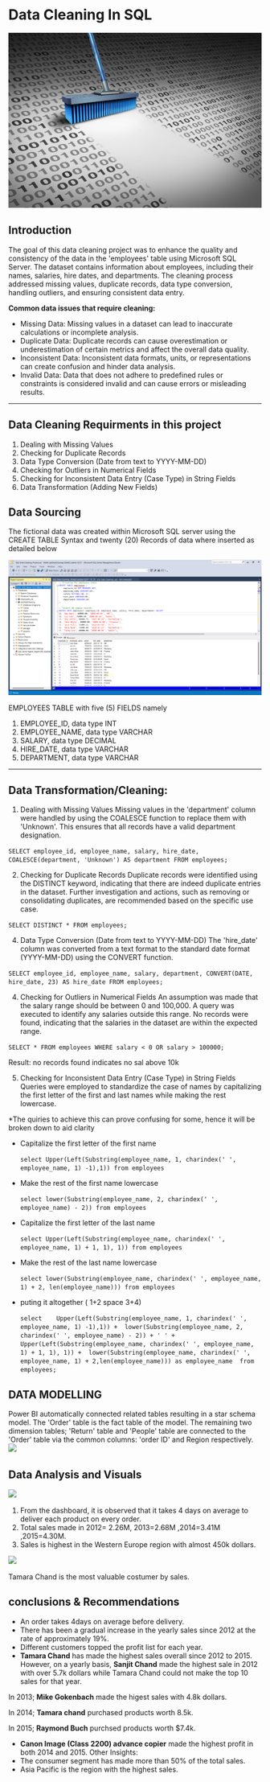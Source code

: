 # Data Cleaning In SQL

![](DataCleaningSQL.png)

## Introduction

The goal of this data cleaning project was to enhance the quality and consistency of the data in the 'employees' table using Microsoft SQL Server. The dataset contains information about employees, including their names, salaries, hire dates, and departments. The cleaning process addressed missing values, duplicate records, data type conversion, handling outliers, and ensuring consistent data entry.

**Common data issues that require cleaning:**

- Missing Data: Missing values in a dataset can lead to inaccurate calculations or incomplete analysis.
- Duplicate Data: Duplicate records can cause overestimation or underestimation of certain metrics and affect the overall data quality.
- Inconsistent Data: Inconsistent data formats, units, or representations can create confusion and hinder data analysis.
- Invalid Data: Data that does not adhere to predefined rules or constraints is considered invalid and can cause errors or misleading results.

----
## Data Cleaning Requirments in this project
1. Dealing with Missing Values
2. Checking for Duplicate Records
3. Data Type Conversion (Date from text to YYYY-MM-DD)
4. Checking for Outliers in Numerical Fields
5. Checking for Inconsistent Data Entry (Case Type) in String Fields
6. Data Transformation (Adding New Fields)
   
## Data Sourcing
The fictional data was created within Microsoft SQL server using the CREATE TABLE Syntax and twenty (20) Records of data where inserted as detailed below

![](SQLtable.png)

 EMPLOYEES TABLE with five (5) FIELDS namely
1. EMPLOYEE_ID, data type INT
2. EMPLOYEE_NAME, data type VARCHAR
3. SALARY, data type DECIMAL
4. HIRE_DATE, data type VARCHAR
5. DEPARTMENT, data type VARCHAR
----
## Data Transformation/Cleaning:
1. Dealing with Missing Values
Missing values in the 'department' column were handled by using the COALESCE function to replace them with 'Unknown'. This ensures that all records have a valid department designation.

`SELECT
	employee_id,
	employee_name,
	salary,
	hire_date,
	COALESCE(department, 'Unknown') AS department
FROM employees;`

2. Checking for Duplicate Records
Duplicate records were identified using the DISTINCT keyword, indicating that there are indeed duplicate entries in the dataset. Further investigation and actions, such as removing or consolidating duplicates, are recommended based on the specific use case.

`SELECT DISTINCT * FROM employees;`

4. Data Type Conversion (Date from text to YYYY-MM-DD)
The 'hire_date' column was converted from a text format to the standard date format (YYYY-MM-DD) using the CONVERT function.

`SELECT
	employee_id,
	employee_name,
	salary,
	department,
	CONVERT(DATE, hire_date, 23) AS hire_date
FROM employees;`

4. Checking for Outliers in Numerical Fields
An assumption was made that the salary range should be between 0 and 100,000. A query was executed to identify any salaries outside this range. No records were found, indicating that the salaries in the dataset are within the expected range.

`SELECT * FROM employees
WHERE salary < 0 OR salary > 100000;`

Result: no records found indicates no sal above 10k

5. Checking for Inconsistent Data Entry (Case Type) in String Fields
Queries were employed to standardize the case of names by capitalizing the first letter of the first and last names while making the rest lowercase.

*The quiries to achieve this can prove confusing for some, hence it will be broken down to aid clarity

- Capitalize the first letter of the first name

  `select Upper(Left(Substring(employee_name, 1, charindex(' ', employee_name, 1) -1),1)) from employees`
- Make the rest of the first name lowercase

  `select lower(Substring(employee_name, 2, charindex(' ', employee_name) - 2)) from employees`
- Capitalize the first letter of the last name

  `select Upper(Left(Substring(employee_name, charindex(' ', employee_name, 1) + 1, 1), 1)) from employees`
- Make the rest of the last name lowercase

  `select lower(Substring(employee_name, charindex(' ', employee_name, 1) + 2, len(employee_name))) from employees`
- puting it altogether ( 1+2 space 3+4)

  `select	
		Upper(Left(Substring(employee_name, 1, charindex(' ', employee_name, 1) -1),1)) + 
		lower(Substring(employee_name, 2, charindex(' ', employee_name) - 2))
		+ ' ' +
		Upper(Left(Substring(employee_name, charindex(' ', employee_name, 1) + 1, 1), 1)) + 
		lower(Substring(employee_name, charindex(' ', employee_name, 1) + 2,len(employee_name))) as employee_name 
from employees;`





## DATA MODELLING
Power BI automatically connected related tables resulting in a star schema model.
The 'Order' table is the fact table of the model.
The remaining two dimension tables; 'Return' table and 'People' table are connected to the 'Order' table via the common columns: 'order ID' and Region respectively.
![](model.png)

## Data Analysis and Visuals
![](dashboard.png)
1. From the dashboard, it is observed that it takes 4 days on average to deliver each product on every order.
2. Total sales made in 2012= 2.26M, 2013=2.68M ,2014=3.41M ,2015=4.30M.
3. Sales is highest in the Western Europe region with almost 450k dollars.

![](top10.png)

 Tamara Chand is the most valuable costumer by sales.
 
 ## conclusions & Recommendations
- An order takes 4days on average before delivery.
- There has been a gradual increase in the yearly sales since 2012 at the rate of approximately 19%.
- Different customers topped the profit list for each year.
- **Tamara Chand** has made the highest sales overall since 2012 to 2015. 
 However, on a yearly basis,
**Sanjit Chand** made the highest sale in 2012 with over 5.7k dollars while Tamara Chand could not make the top 10 sales for that year. 

In 2013;
 **Mike Gokenbach** made the higest sales with 4.8k dollars.

In 2014;
**Tamara chand** purchased products worth 8.5k.

In 2015;
**Raymond Buch** purchsed products worth $7.4k.

- **Canon Image (Class 2200) advance copier** made the highest profit in both 2014 and 2015.
Other Insights:
- The consumer segment has made more than 50% of the total sales. 
- Asia Pacific is the region with the highest sales.


